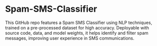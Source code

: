 # Spam-SMS-Classifier
This GitHub repo features a Spam SMS Classifier using NLP techniques, trained on a pre-processed dataset for high accuracy. Deployable with source code, data, and model weights, it helps identify and filter spam messages, improving user experience in SMS communications.

